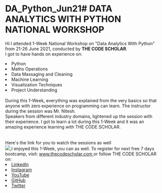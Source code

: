 # DA_Python_Jun21# DATA ANALYTICS WITH PYTHON NATIONAL WORKSHOP
Hi I attended 1-Week National Workshop on "Data Analytics With Python" from 21-26 June
2021, conducted by <b> THE CODE SCHOLAR</b>.
<br>I got to have hands on experience on:
<li>Python
<li>Maths Operations
<li>Data Massaging and Cleaning
<li>Machine Learning
<li>Visualization Techniques
<li>Project Understanding
<br><br>
During this 1-Week, everything was explained from the very basics so that
anyone with zero experience on programming can learn.
The instructor during the session was Mr. Nitesh.
<br>Speakers from different industry domains, lightened up the session with their
experience.
I got to learn a lot during this 1-Week and it was an amazing experience learning with THE
CODE SCHOLAR.<br>
<br><br>Here's the link for you to watch the sessions as well<br>
<a href="https://youtube.com/playlist?list=PL3Hnv9OFTJvXgKw-XWGLbUEkDNEk4Tg7F">
<img
src="https://github.com/thecodescholar/DA_Python_Jun_21/blob/main/PYTHON%20AND%2
0MACHINE%20LEARNING.png"> </a>
I enjoyed this 1-Week, you can as well. To register for next free 7 days bootcamp, visit:
<a href="http://www.thecodescholar.com"> www.thecodescholar.com </a>
or follow THE CODE SCHOLAR on:
<li><a href=
"https://linkedin.com/company/the-code-scholar">LinkedIn</a>
<li><a href=
"https://www.instagram.com/thecodescholar">Instagram</a>
<li><a href=
"https://youtube.com/channel/UCyG-UNr0u8rIb3Dxq2TAZ9A">YouTube</a>
<li><a href=
"https://github.com/thecodescholar">GitHub</a>
<li><a href=
"https://twitter.com/thecodescholar_">Twitter</a>
